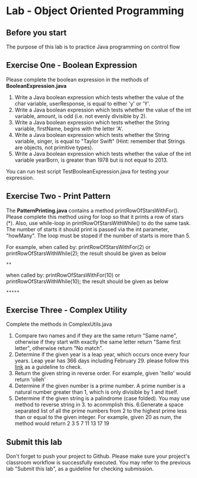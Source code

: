 Lab - Object Oriented Programming
==========

Before you start
----------
The purpose of this lab is to practice Java programming on control flow


Exercise One - Boolean Expression
--------------------
Please complete the boolean expression in the methods of **BooleanExpression.java**
1.  Write a Java  boolean expression which tests whether the value of the char variable, userResponse, is equal to either 'y' or 'Y'.
2. Write a Java boolean expression which tests whether the value of the int variable, amount, is odd (i.e. not evenly divisible by 2).
3. Write a Java boolean expression which tests whether the String variable, firstName, begins with the letter 'A'.
4. Write a Java boolean expression which tests whether the String variable, singer, is equal to "Taylor Swift" (Hint: remember that Strings are objects, not primitive types).
5. Write a Java boolean expression which tests whether the value of the int variable yearBorn, is greater than 1978 but is not equal to 2013.

You can run test script TestBooleanExpression.java for testing your expression.

Exercise Two - Print Pattern
--------------------
The **PatternPrinting.java** contains a method printRowOfStarsWithFor(). Please complete this  method using for loop so that it prints a row of stars (*). Also, use while-loop in printRowOfStarsWithWhile() to do the same task. The number of starts it should print is passed via the int parameter, "howMany".
The loop must be stoped if the number of starts is more than 5.

For example, when called by: printRowOfStarsWithFor(2) or printRowOfStarsWithWhile(2); the result should be given as below

```
**
```

when called by: printRowOfStarsWithFor(10) or printRowOfStarsWithWhile(10); the result should be given as below
```
*****
```

Exercise Three - Complex Utility
---------------------
Complete the methods in ComplexUtils.java
1. Compare two names and if they are the same return "Same name", otherwise if they start with exactly the same letter return "Same first letter", otherwise return "No match".
2. Determine if the given year is a leap year, which occurs once every four years. Leap year has 366 days including February 29. please follow this [link](https://www.wikihow.com/Calculate-Leap-Years) as a guideline to check.
3. Return the given string in reverse order. For example, given 'hello' would return 'olleh'
4. Determine if the given number is a prime number. A prime number is a natural number greater than 1, which is only divisible by 1 and itself. 
5. Determine if the given string is a palindrome (case folded). You may use method to  reverse string in 3. to acommplish this.
6.Generate a space separated list of all the prime numbers from 2 to the highest prime less than or equal to the given integer. For example, given 20 as num, the method would return 2 3 5 7 11 13 17 19

Submit this lab
------------------
Don't forget to push your project to Github. Please make sure your project's classroom workflow is successfully executed. You may refer to the previous lab "Submit this lab", as a guideline for checking submission.

